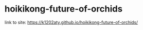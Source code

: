 # hoikikong-future-of-orchids
link to site: https://k1202aty.github.io/hoikikong-future-of-orchids/ 
